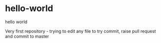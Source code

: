 # hello-world
hello world

Very first repository - trying to edit any file to try commit, raise pull request and commit to master
